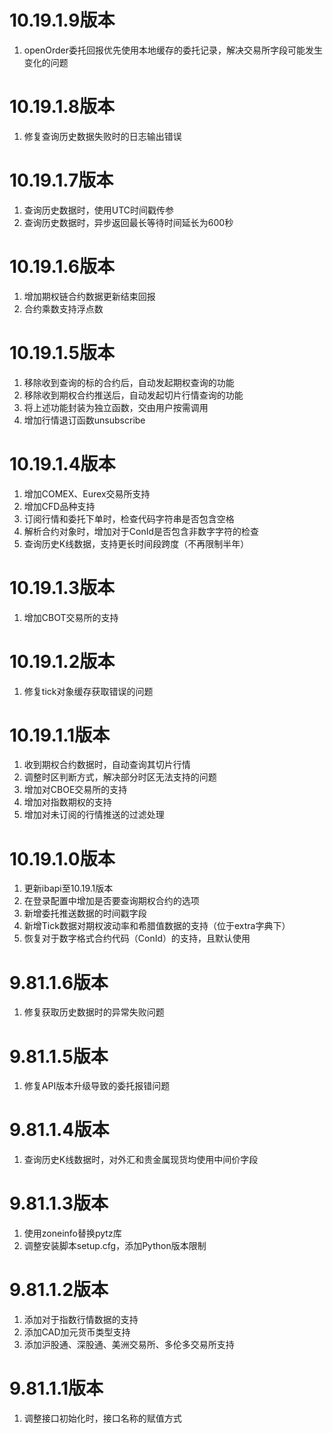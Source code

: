 # 10.19.1.9版本

1. openOrder委托回报优先使用本地缓存的委托记录，解决交易所字段可能发生变化的问题

# 10.19.1.8版本

1. 修复查询历史数据失败时的日志输出错误

# 10.19.1.7版本

1. 查询历史数据时，使用UTC时间戳传参
2. 查询历史数据时，异步返回最长等待时间延长为600秒

# 10.19.1.6版本

1. 增加期权链合约数据更新结束回报
2. 合约乘数支持浮点数

# 10.19.1.5版本

1. 移除收到查询的标的合约后，自动发起期权查询的功能
2. 移除收到期权合约推送后，自动发起切片行情查询的功能
3. 将上述功能封装为独立函数，交由用户按需调用
4. 增加行情退订函数unsubscribe

# 10.19.1.4版本

1. 增加COMEX、Eurex交易所支持
2. 增加CFD品种支持
3. 订阅行情和委托下单时，检查代码字符串是否包含空格
4. 解析合约对象时，增加对于ConId是否包含非数字字符的检查
5. 查询历史K线数据，支持更长时间段跨度（不再限制半年）

# 10.19.1.3版本

1. 增加CBOT交易所的支持

# 10.19.1.2版本

1. 修复tick对象缓存获取错误的问题

# 10.19.1.1版本

1. 收到期权合约数据时，自动查询其切片行情
2. 调整时区判断方式，解决部分时区无法支持的问题
3. 增加对CBOE交易所的支持
4. 增加对指数期权的支持
5. 增加对未订阅的行情推送的过滤处理

# 10.19.1.0版本

1. 更新ibapi至10.19.1版本
2. 在登录配置中增加是否要查询期权合约的选项
3. 新增委托推送数据的时间戳字段
4. 新增Tick数据对期权波动率和希腊值数据的支持（位于extra字典下）
5. 恢复对于数字格式合约代码（ConId）的支持，且默认使用

# 9.81.1.6版本

1. 修复获取历史数据时的异常失败问题

# 9.81.1.5版本

1. 修复API版本升级导致的委托报错问题

# 9.81.1.4版本

1. 查询历史K线数据时，对外汇和贵金属现货均使用中间价字段

# 9.81.1.3版本

1. 使用zoneinfo替换pytz库
2. 调整安装脚本setup.cfg，添加Python版本限制

# 9.81.1.2版本

1. 添加对于指数行情数据的支持
2. 添加CAD加元货币类型支持
3. 添加沪股通、深股通、美洲交易所、多伦多交易所支持

# 9.81.1.1版本

1. 调整接口初始化时，接口名称的赋值方式
